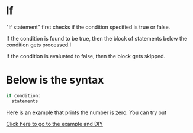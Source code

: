 # If

"If statement" first checks if the condition specified is true or false. 

If the condition is found to be true, then the block of statements below the condition gets processed.I

If the condition is evaluated to false, then the block gets skipped.

# Below is the syntax


```python
if condition:
  statements
```

Here is an example that prints the number is zero. You can try out

[Click here to go to the example and DIY](https://github.com/pythoncoder100/practice/blob/master/If_statement.ipynb)


  
  
